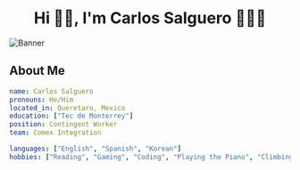 <h1 align="center">Hi 👋🏻, I'm Carlos Salguero 👨🏻‍💻 </h1>

![Banner](https://th.bing.com/th/id/OIP.a_ZY08HfgJkKCBe0F7eBVQHaFe?rs=1&pid=ImgDetMain)

## About Me

```yml
name: Carlos Salguero
pronouns: He/Him
located_in: Queretaro, Mexico
education: ["Tec de Monterrey"]
position: Contingent Worker
team: Comex Integration

languages: ["English", "Spanish", "Korean"]
hobbies: ["Reading", "Gaming", "Coding", "Playing the Piano", "Climbing", "Gym"]
```
